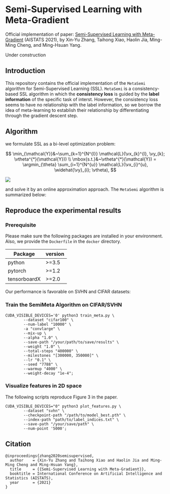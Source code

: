 # Semi-Supervised Learning with Meta-Gradient

Official implementation of paper: [Semi-Supervised Learning with Meta-Gradient](https://arxiv.org/abs/2007.03966) (AISTATS 2021), by Xin-Yu Zhang, Taihong Xiao, Haolin Jia, Ming-Ming Cheng, and Ming-Hsuan Yang.

Under construction

## Introduction

This repository contains the official implementation of the `MetaSemi` algorithm for Semi-Supervised Learning (SSL). `MetaSemi` is a consistency-based SSL algorithm in which the **consistency loss** is guided by the **label information** of the specific task of interst. However, the consistency loss seems to have no relationship with the label information, so we borrow the idea of meta-learning to establish their relationship by differentiating through the gradient descent step.

## Algorithm

we formulate SSL as a bi-level optimization problem:

$$
\min_{\mathcal{Y}}&~\sum_{k=1}^{N^{l}} \mathcal{L}(\vx_{k}^{l}, \vy_{k}; \vtheta^{*}(\mathcal{Y})) \\
\mbox{s.t.}&~\vtheta^{*}(\mathcal{Y}) = \argmin_{\theta} \sum_{i=1}^{N^{u}} \mathcal{L}(\vx_{i}^{u}, \widehat{\vy}_{i}; \vtheta),
$$

<img src="https://render.githubusercontent.com/render/math?math=\min_{\mathcal{Y}}&~\sum_{k=1}^{N^{l}} \mathcal{L}(\vx_{k}^{l}, \vy_{k}; \vtheta^{*}(\mathcal{Y}))">

and solve it by an online approximation approach. The `MetaSemi` algorithm is summarized below:

## Reproduce the experimental results

### Prerequisite

Please make sure the following packages are installed in your environment. Also, we provide the `Dockerfile` in the `docker` directory.

| **Package**    | **version**  |
|----------------|--------------|
| python         |  >=3.5       |
| pytorch        |  >=1.2       |
| tensorboardX   |  >=2.0       |


Our performance is favorable on SVHN and CIFAR datasets:


### Train the SemiMeta Algorithm on CIFAR/SVHN

```
CUDA_VISIBLE_DEVICES='0' python3 train_meta.py \
        --dataset "cifar100" \
        --num-label "10000" \
        -a "convlarge" \
        --mix-up \
        --alpha "1.0" \
        --save-path "/your/path/to/save/results" \
        --weight "1.0" \
        --total-steps "400000" \
        --milestones "[300000, 350000]" \
        --lr "0.1" \
        --seed "7788" \
        --warmup "4000" \
        --weight-decay "1e-4";
```

### Visualize features in 2D space

The following scripts reproduce Figure 3 in the paper.

```
CUDA_VISIBLE_DEVICES="0" python3 plot_features.py \
        --dataset "svhn" \
        --checkpoint-path "/path/to/model_best.pth" \
        --index-path "path/to/label_indices.txt" \
        --save-path "/your/save/path" \
        --num-point '5000';
```

## Citation

```
@inproceedings{zhang2020semisupervised,
  author    = {Xin-Yu Zhang and Taihong Xiao and Haolin Jia and Ming-Ming Cheng and Ming-Hsuan Yang},
  title     = {{Semi-Supervised Learning with Meta-Gradient}},
  booktitle = International Conference on Artificial Intelligence and Statistics (AISTATS),
  year      = {2021}
}
```
